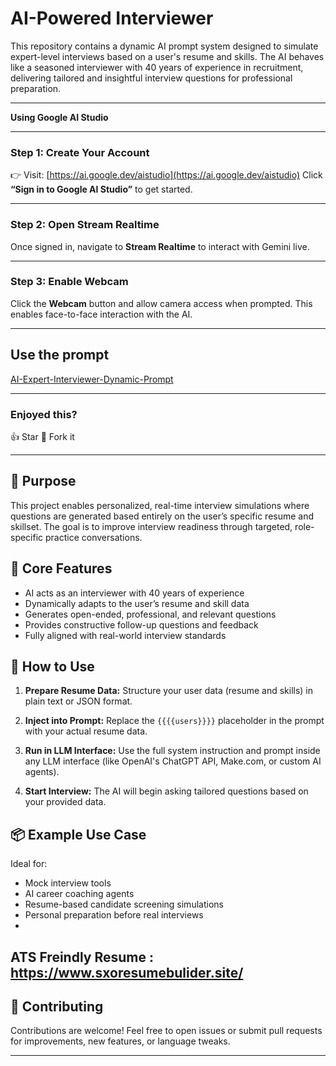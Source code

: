 # AI-Powered Interviewer 

This repository contains a dynamic AI prompt system designed to simulate expert-level interviews based on a user's resume and skills. The AI behaves like a seasoned interviewer with 40 years of experience in recruitment, delivering tailored and insightful interview questions for professional preparation.




---



**Using Google AI Studio**

---

### **Step 1: Create Your Account**

👉 Visit: [https://ai.google.dev/aistudio](https://ai.google.dev/aistudio)
Click **“Sign in to Google AI Studio”** to get started.

---

### **Step 2: Open Stream Realtime**

Once signed in, navigate to **Stream Realtime** to interact with Gemini live.

---

### **Step 3: Enable Webcam**

Click the **Webcam** button and allow camera access when prompted. This enables face-to-face interaction with the AI.

---
## Use the prompt
[AI-Expert-Interviewer-Dynamic-Prompt](expert_interviewer_dynamic_prompt.txt)

---

### **Enjoyed this?**

👍 Star
💾 Fork it 

---






## 🚀 Purpose

This project enables personalized, real-time interview simulations where questions are generated based entirely on the user’s specific resume and skillset. The goal is to improve interview readiness through targeted, role-specific practice conversations.

## 🧠 Core Features

- AI acts as an interviewer with 40 years of experience
- Dynamically adapts to the user’s resume and skill data
- Generates open-ended, professional, and relevant questions
- Provides constructive follow-up questions and feedback
- Fully aligned with real-world interview standards

## 🔧 How to Use

1. **Prepare Resume Data:**
   Structure your user data (resume and skills) in plain text or JSON format.

2. **Inject into Prompt:**
   Replace the `{{{{users}}}}` placeholder in the prompt with your actual resume data.

3. **Run in LLM Interface:**
   Use the full system instruction and prompt inside any LLM interface (like OpenAI's ChatGPT API, Make.com, or custom AI agents).

4. **Start Interview:**
   The AI will begin asking tailored questions based on your provided data.

## 📦 Example Use Case

Ideal for:
- Mock interview tools
- AI career coaching agents
- Resume-based candidate screening simulations
- Personal preparation before real interviews
- 
## ATS Freindly Resume : https://www.sxoresumebulider.site/




## 🤝 Contributing

Contributions are welcome! Feel free to open issues or submit pull requests for improvements, new features, or language tweaks.



---
